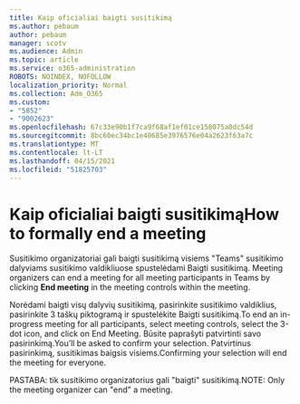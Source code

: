 ```yaml
---
title: Kaip oficialiai baigti susitikimą
ms.author: pebaum
author: pebaum
manager: scotv
ms.audience: Admin
ms.topic: article
ms.service: o365-administration
ROBOTS: NOINDEX, NOFOLLOW
localization_priority: Normal
ms.collection: Adm_O365
ms.custom:
- "5852"
- "9002623"
ms.openlocfilehash: 67c33e90b1f7ca9f68af1ef01ce158075a0dc54d
ms.sourcegitcommit: 8bc60ec34bc1e40685e3976576e04a2623f63a7c
ms.translationtype: MT
ms.contentlocale: lt-LT
ms.lasthandoff: 04/15/2021
ms.locfileid: "51825703"
---
```

# <a name="how-to-formally-end-a-meeting"></a><span data-ttu-id="5456a-102">Kaip oficialiai baigti susitikimą</span><span class="sxs-lookup"><span data-stu-id="5456a-102">How to formally end a meeting</span></span>

<span data-ttu-id="5456a-103">Susitikimo organizatoriai gali baigti susitikimą visiems "Teams" susitikimo dalyviams susitikimo valdikliuose spustelėdami Baigti susitikimą. </span><span class="sxs-lookup"><span data-stu-id="5456a-103">Meeting organizers can end a meeting for all meeting participants in Teams by clicking **End meeting** in the meeting controls within the meeting.</span></span>  

<span data-ttu-id="5456a-104">Norėdami baigti visų dalyvių susitikimą, pasirinkite susitikimo valdiklius, pasirinkite 3 taškų piktogramą ir spustelėkite Baigti susitikimą.</span><span class="sxs-lookup"><span data-stu-id="5456a-104">To end an in-progress meeting for all participants, select meeting controls, select the 3-dot icon, and click on End Meeting.</span></span> <span data-ttu-id="5456a-105">Būsite paprašyti patvirtinti savo pasirinkimą.</span><span class="sxs-lookup"><span data-stu-id="5456a-105">You’ll be asked to confirm your selection.</span></span> <span data-ttu-id="5456a-106">Patvirtinus pasirinkimą, susitikimas baigsis visiems.</span><span class="sxs-lookup"><span data-stu-id="5456a-106">Confirming your selection will end the meeting for everyone.</span></span>

<span data-ttu-id="5456a-107">PASTABA: tik susitikimo organizatorius gali "baigti" susitikimą.</span><span class="sxs-lookup"><span data-stu-id="5456a-107">NOTE: Only the meeting organizer can "end" a meeting.</span></span>
